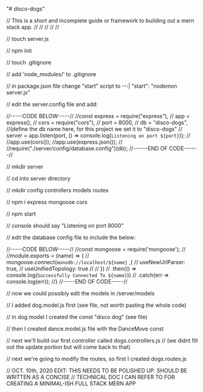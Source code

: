 "# disco-dogs" 


// This is a short and incomplete guide or framework to building out a mern stack app.
//
//
//
//
//

// touch server.js

// npm init

// touch .gitignore

// add 'node_modules/' to .gitignore

// in package.json file change "start" script to --:| "start": "nodemon server.js"

// edit the server.config file and add:

//-----CODE BELOW-----//
//const express = require("express"),
//          app = express(),
//         cors = require("cors"),
//         port = 8000,
//           db = "disco-dogs", //(define the db name here, for this project we set it to "disco-dogs"
//       server = app.listen(port, () => console.log(`Listening on port ${port}`));
//
//app.use(cors());
//app.use(express.json());
//
//require("./server/config/database.config")(db);
//------END OF CODE------//

// mkdir server

// cd into server directory

// mkdir config controllers models routes

// npm i express mongoose cors

// npm start 

// console should say "Listening on port 8000"

// edit the database config file to include the below:

//-----CODE BELOW-----//
//const mongoose = require('mongoose');
//
//module.exports = (name) => {
//   mongoose.connect(`monodb://localhost/${name}` ,{
//        useNewUrlParser: true,
//       useUnifiedTopology: true
//
//   })
//        .then(() => console.log(`Successfully Connected To ${name}`))
//       .catch(err => console.log(err));
//}
//-----END OF CODE-----//

// now we could possibly edit the models in /server/models

// I added dog.model.js first (see file, not worth pasting the whole code)

// in dog.model I created the const "disco dog" (see file)

// then I created dance.model.js file with the DanceMove const

// next we'll build our first controller called dogs.controllers.js 
// (we didnt fill out the update portion but will come back to that)

// next we're going to modify the routes, so first I created dogs.routes.js



// OCT. 10th, 2020 EDIT: THIS NEEDS TO BE POLISHED UP. SHOULD BE WRITTEN AS A CONCISE 
// TECHNICAL DOC I CAN REFER TO FOR CREATING A MINIMAL-ISH FULL STACK MERN APP





